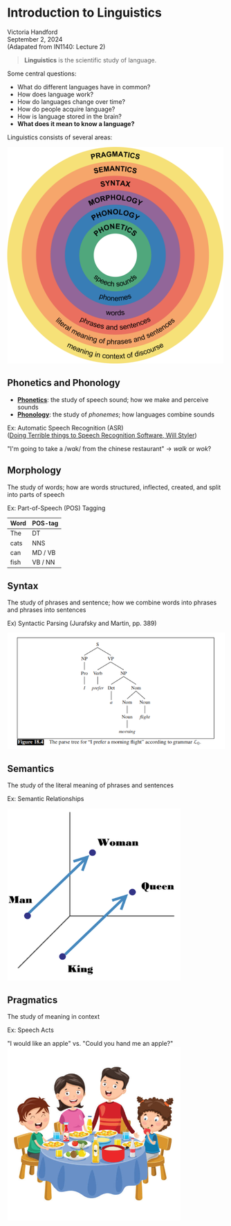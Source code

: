 # Introduction to Linguistics

Victoria Handford  
September 2, 2024  
(Adapated from IN1140: Lecture 2)  

> **Linguistics** is the scientific study of language.

Some central questions:
* What do different languages have in common?
* How does language work?
* How do languages change over time?
* How do people acquire language?
* How is language stored in the brain?
* **What does it mean to know a language?**

Linguistics consists of several areas:  

<img src="./images/Major_levels_of_linguistic_structure.svg.png" width="500">


## Phonetics and Phonology

* **<u>Phonetics</u>**: the study of speech sound; how we make and perceive sounds  
* **<u>Phonology</u>**: the study of *phonemes*; how languages combine sounds

Ex: Automatic Speech Recognition (ASR)  
([Doing Terrible things to Speech Recognition Software, Will Styler](https://wstyler.ucsd.edu/posts/terrible_speech_recognition.html))  

"I'm going to take a /wɑk/ from the chinese restaurant" &rarr; *walk* or *wok*? 

## Morphology
The study of words; how are words structured, inflected, created, and split into parts of speech

Ex: Part-of-Speech (POS) Tagging  

|Word |POS-tag|
|-----|-------|
| The   | DT  |
| cats  | NNS |
| can   | MD / VB  |
| fish  | VB / NN  |



## Syntax
The study of phrases and sentence; how we combine words into phrases and phrases into sentences

Ex) Syntactic Parsing (Jurafsky and Martin, pp. 389)

![Syntax tree of "I prefer a morning flight"](./images/jm-parsing.png)

## Semantics
The study of the literal meaning of phrases and sentences

Ex: Semantic Relationships

<img src="./images/vectorsemantics.jpeg" width="400">


## Pragmatics
The study of meaning in context

Ex: Speech Acts

"I would like an apple" vs. "Could you hand me an apple?"
<img src="./images/dinner.jpeg" width="400">

